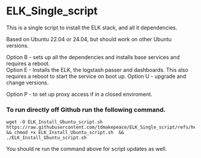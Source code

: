 # ELK_Single_script


This is a single script to install the ELK stack, and all it dependencies. 

Based on Ubuntu 22.04 or 24.04, but should work on other Ubuntu versions. 

Option B - sets up all the dependencies and installs base services and requires a reboot. \
Option E - Installs the ELK, the logstash passer and dashboards. This also requires a reboot to start the service on boot up. 
Option U - upgrade and change versions.

Option P - to set up proxy access if in a closed enviroment.


### To run directly off Github run the following command.
```
wget -O ELK_Install_Ubuntu_script.sh  https://raw.githubusercontent.com/tdmakepeace/ELK_Single_script/refs/heads/main/ELK_Install_Ubuntu_script.sh && chmod +x ELK_Install_Ubuntu_script.sh  &&  ./ELK_Install_Ubuntu_script.sh
```

You should re run the command above for script updates as well.

